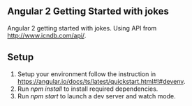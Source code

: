 Angular 2 Getting Started with jokes
---
Angular 2 getting started with jokes. Using API from http://www.icndb.com/api/.

Setup
------
1. Setup your environment follow the instruction in https://angular.io/docs/ts/latest/quickstart.html#!#devenv.
2. Run *npm install* to install required dependencies.
3. Run *npm start* to launch a dev server and watch mode.
